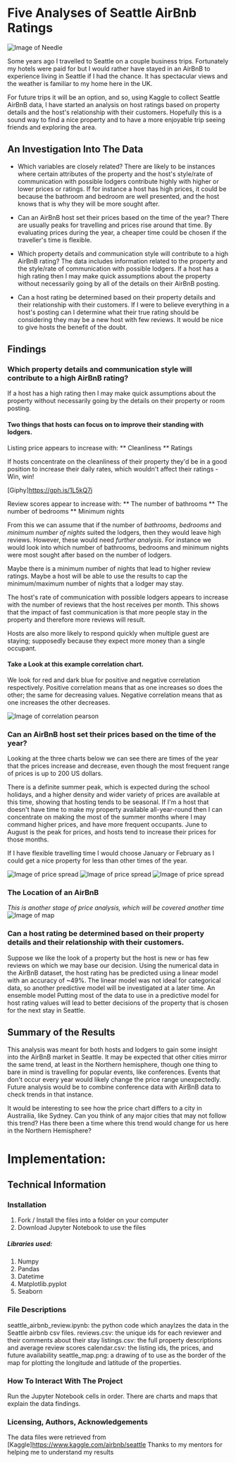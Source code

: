 # Five Analyses of Seattle AirBnb Ratings

![Image of Needle](space_needle.png)

Some years ago I travelled to Seattle on a couple business trips. Fortunately my hotels were paid for but I would rather have stayed in an AirBnB to experience living in Seattle if I had the chance. It has spectacular views and the weather is familiar to my home here in the UK.

For future trips it will be an option, and so, using Kaggle to collect Seattle AirBnB data, I have started an analysis on host ratings based on property details and the host's relationship with their customers. Hopefully this is a sound way to find a nice property and to have a more enjoyable trip seeing friends and exploring the area.



## An Investigation Into The Data

* Which variables are closely related?
There are likely to be instances where certain attributes of the property and the host's style/rate of communication with possible lodgers contribute highly with higher or lower prices or ratings.
If for instance a host has high prices, it could be because the bathroom and bedroom are well presented, and the host knows that is why they will be more sought after.


* Can an AirBnB host set their prices based on the time of the year?
There are usually peaks for travelling and prices rise around that time. By evaluating prices during the year, a cheaper time could be chosen if the traveller's time is flexible.


* Which property details and communication style will contribute to a high AirBnB rating?
The data includes information related to the property and the style/rate of communication with possible lodgers.
If a host has a high rating then I may make quick assumptions about the property without necessarily going by all of the details on their AirBnB posting.


* Can a host rating be determined based on their property details and their relationship with their customers.
If I were to believe everything in a host's posting can I determine what their true rating should be considering they may be a new host with few reviews. It would be nice to give hosts the benefit of the doubt.



## Findings

### Which property details and communication style will contribute to a high AirBnB rating?
If a host has a high rating then I may make quick assumptions about the property without necessarily going by the details on their property or room posting.

#### Two things that hosts can focus on to improve their standing with lodgers.

Listing price appears to increase with:
** Cleanliness
** Ratings

If hosts concentrate on the cleanliness of their property they'd be in a good position to increase their daily rates, which wouldn't affect their ratings - Win, win!


[Giphy]https://gph.is/1L5kQ7j

Review scores appear to increase with:
** The number of bathrooms
** The number of bedrooms
** Minimum nights

From this we can assume that if the number of _bathrooms_, _bedrooms_ and _minimum number of nights_ suited the lodgers, then they would leave high reviews. However, these would need *further analysis*. For instance we would look into which number of bathrooms, bedrooms and minimum nights were most sought after based on the number of lodgers.

Maybe there is a minimum number of nights that lead to higher review ratings.
Maybe a host will be able to use the results to cap the minimum/maximum number of nights that a lodger may stay.

The host's rate of communication with possible lodgers appears to increase with the number of reviews that the host receives per month. This shows that the impact of fast communication is that more people stay in the property and therefore more reviews will result.

Hosts are also more likely to respond quickly when multiple guest are staying; supposedly because they expect more money than a single occupant.


#### Take a Look at this example correlation chart.
We look for red and dark blue for positive and negative correlation respectively.
Positive correlation means that as one increases so does the other; the same for decreasing values.
Negative correlation means that as one increases the other decreases.

![Image of correlation pearson](correlation_pearson.png)


### Can an AirBnB host set their prices based on the time of the year?
Looking at the three charts below we can see there are times of the year that the prices increase and decrease, even though the most frequent range of prices is up to 200 US dollars.

There is a definite summer peak, which is expected during the school holidays, and a higher density and wider variety of prices are available at this time, showing that hosting tends to be seasonal. If I'm a host that doesn't have time to make my property available all-year-round then I can concentrate on making the most of the summer months where I may command higher prices, and have more frequent occupants. June to August is the peak for prices, and hosts tend to increase their prices for those months.

If I have flexible travelling time I would choose January or February as I could get a nice property for less than other times of the year.

![Image of price spread](price_spread.png)
![Image of price spread](price_spread2.png)
![Image of price spread](price_spread3.png)

### The Location of an AirBnB
*This is another stage of price analysis, which will be covered another time*
![Image of map](mapping_seattle.png)


### Can a host rating be determined based on their property details and their relationship with their customers.
Suppose we like the look of a property but the host is new or has few reviews on which we may base our decision.
Using the numerical data in the AirBnB dataset, the host rating has be predicted using a linear model with an accuracy of ~49%. The linear model was not ideal for categorical data, so another predictive model will be investigated at a later time. An ensemble model 
Putting most of the data to use in a predictive model for host rating values will lead to better decisions of the property that is chosen for the next stay in Seattle.


## Summary of the Results
This analysis was meant for both hosts and lodgers to gain some insight into the AirBnB market in Seattle. It may be expected that other cities mirror the same trend, at least in the Northern hemisphere, though one thing to bare in mind is travelling for popular events, like conferences. Events that don't occur every year would likely change the price range unexpectedly. Future analysis would be to combine conference data with AirBnB data to check trends in that instance. 

It would be interesting to see how the price chart differs to a city in Austrailia, like Sydney.
Can you think of any major cities that may not follow this trend?
Has there been a time where this trend would change for us here in the Northern Hemisphere? 


# Implementation:
## Technical Information

### Installation
1. Fork / Install the files into a folder on your computer
1. Download Jupyter Notebook to use the files


##### Libraries used:
1. Numpy
1. Pandas
1. Datetime
1. Matplotlib.pyplot
1. Seaborn


### File Descriptions
seattle_airbnb_review.ipynb: the python code which anaylzes the data in the Seattle airbnb csv files.
reviews.csv: the unique ids for each reviewer and their comments about their stay
listings.csv: the full property descriptions and average review scores
calendar.csv: the listing ids, the prices, and future availability
seattle_map.png: a drawing of  to use as the border of the map for plotting the longitude and latitude of the properties.


### How To Interact With The Project
Run the Jupyter Notebook cells in order. There are charts and maps that explain the data findings.


### Licensing, Authors, Acknowledgements

The data files were retrieved from [Kaggle]https://www.kaggle.com/airbnb/seattle
Thanks to my mentors for helping me to understand my results
